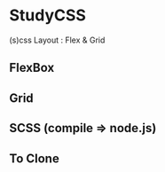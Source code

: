 # StudyCSS
(s)css Layout : Flex & Grid

## FlexBox

## Grid 

## SCSS (compile => node.js)

## To Clone 

